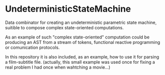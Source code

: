 
UndeterministicStateMachine
===========================


Data combinator for creating an undeterministic parametric state machine, suitible to compose complex state-oriented computations.

As an example of such "complex state-oriented" computation could be producing an AST from a stream of tokens, functional 
reactive programming or comunication protocols.

In this repository it is also included, as an example, how to use it for parsing a film-subtitle file. 
(actually, this small example was used once for fixing a real problem I had once when wahtching a movie...)












